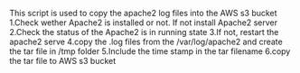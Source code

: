 This script is used to copy  the apache2 log files into the AWS s3 bucket
1.Check wether Apache2 is installed or not. If not install Apache2 server
2.Check the status of the Apache2 is in running state
3.If not, restart the apache2 serve
4.copy the .log files from the /var/log/apache2 and create the tar file in /tmp folder
5.Include the time stamp in the tar filename
6.copy the tar file to AWS s3 bucket
